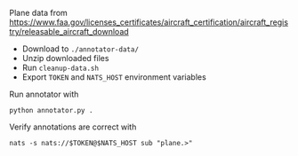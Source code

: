 Plane data from https://www.faa.gov/licenses_certificates/aircraft_certification/aircraft_registry/releasable_aircraft_download

- Download to `./annotator-data/`
- Unzip downloaded files
- Run `cleanup-data.sh`
- Export `TOKEN` and `NATS_HOST` environment variables

Run annotator with
```
python annotator.py .
```

Verify annotations are correct with
```
nats -s nats://$TOKEN@$NATS_HOST sub "plane.>"
```


